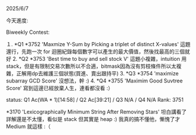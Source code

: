 2025/6/7

今天進度:

Biweekly Contest:

１. *Q1 *3752 'Maxmize Y-Sum by Picking a triplet of distinct X-values' 這題還行，先跑一次 for 迴圈紀錄每個數字可以產生的最大價值，然後找最高的三個就好
2. *Q2 *3753 'Best time to buy and sell stock V' 這題小複雜，intuition 用stack，但是有限制交易次數所以不合適，bitmask因為沒有剪枝條件所以太複雜，正解用dp去維護三個狀態(買進、賣出跟持平) 
3. *Q3 *3754 'maximize subarray GCD Score' 沒想法，幹 :)
4. *Q4 *3755 'Maximim Good Suvtree Score' 寫到這邊已經放棄人生，連看都沒看 :）

status: Q1 Ac(WA * 1)[14:58] / Q2 Ac[39:21] / Q3 N/A / Q4 N/A
Rank: 3751

*3170 'Lexicographically Minimum String After Removing Stars' 坦白講看了詳解還是不太懂，看似是 stack 但其實是 heap :)
我真的搞不懂他，慚愧了才 Medium 就這樣 :（
